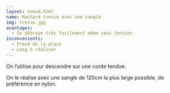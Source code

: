 ```yaml
---
layout: noeud.html
name: Machard tressé avec une sangle
img: tresse.jpg
avantages:
  - Se débraye très facilement même sous tension
inconvenients:
  - Prend de la place
  - Long à réaliser
---
```


On l’utilise pour descendre sur une corde tendue.

On le réalise avec une sangle de 120cm la plus large possible, de préférence en nylon.

